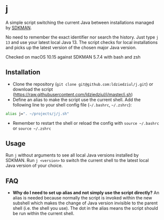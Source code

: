 # j

A simple script switching the current Java between installations managed by [SDKMAN](https://sdkman.io/). 

No need to remember the exact identifier nor search the history. Just type `j 13` and use your latest local Java 13. 
The script checks for local installations and picks up the latest version of the chosen major Java version.

Checked on macOS 10.15 against SDKMAN 5.7.4 with bash and zsh

## Installation

- Clone the repository (`git clone git@github.com:ldziedziul/j.git`) or download the script (https://raw.githubusercontent.com/ldziedziul/j/master/j.sh)
- Define an alias to make the script use the current shell. Add the following line to your shell config file (`~/.bashrc`, `~/.zshrc`):
```bash
alias j=". ~/projects/j/j.sh"
``` 
- Remember to restart the shell or reload the config with `source ~/.bashrc` or `source ~/.zshrc`

## Usage
Run `j` without arguments to see all local Java versions installed by SDKMAN. Run `j <version>` to switch the current shell to the latest local Java version of your choice.

## FAQ

- **Why do I need to set up alias and not simply use the script directly?**
An alias is needed because normally the script is invoked within the new subshell which makes the change of Java version
 invisible to the parent shell (i.e. the shell you use). The dot in the alias means the script should be run within the current shell.
